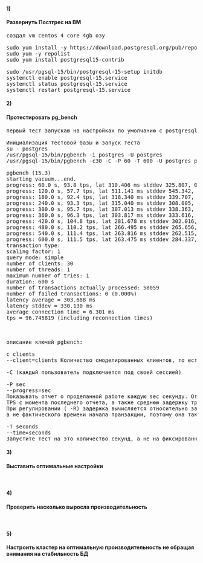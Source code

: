 #### 1)

#### Развернуть Постгрес на ВМ

<pre>
создал vm centos 4 core 4gb озу

sudo yum install -y https://download.postgresql.org/pub/repos/yum/reporpms/EL-7-x86_64/pgdg-redhat-repo-latest.noarch.rpm
sudo yum -y repolist
sudo yum install postgresql15-contrib

sudo /usr/pgsql-15/bin/postgresql-15-setup initdb
systemctl enable postgresql-15.service
systemctl status postgresql-15.service
systemctl restart postgresql-15.service
</pre>

#### 2)

#### Протестировать pg_bench

<pre>
первый тест запускаю на настройках по умолчанию с postgresql-15

Инициализация тестовой базы и запуск теста
su - postgres
/usr/pgsql-15/bin/pgbench -i postgres -U postgres
/usr/pgsql-15/bin/pgbench -c30 -C -P 60 -T 600 -U postgres postgres

pgbench (15.3)
starting vacuum...end.
progress: 60.0 s, 93.8 tps, lat 310.406 ms stddev 325.807, 0 failed
progress: 120.0 s, 57.7 tps, lat 511.141 ms stddev 545.342, 0 failed
progress: 180.0 s, 92.4 tps, lat 318.340 ms stddev 339.707, 0 failed
progress: 240.0 s, 93.3 tps, lat 315.040 ms stddev 308.005, 0 failed
progress: 300.0 s, 95.7 tps, lat 307.013 ms stddev 338.363, 0 failed
progress: 360.0 s, 96.3 tps, lat 303.817 ms stddev 333.616, 0 failed
progress: 420.0 s, 104.8 tps, lat 281.678 ms stddev 302.016, 0 failed
progress: 480.0 s, 110.2 tps, lat 266.495 ms stddev 265.656, 0 failed
progress: 540.0 s, 111.4 tps, lat 263.816 ms stddev 262.515, 0 failed
progress: 600.0 s, 111.5 tps, lat 263.475 ms stddev 284.337, 0 failed
transaction type: <builtin: TPC-B (sort of)>
scaling factor: 1
query mode: simple
number of clients: 30
number of threads: 1
maximum number of tries: 1
duration: 600 s
number of transactions actually processed: 58059
number of failed transactions: 0 (0.000%)
latency average = 303.688 ms
latency stddev = 330.130 ms
average connection time = 6.301 ms
tps = 96.745819 (including reconnection times)



описание ключей pgbench:

c clients
--client=clients Количество смоделированных клиентов, то есть количество одновременных сеансов базы данных. По умолчанию 1.

-C (каждый пользователь подключается под своей сессией)

-P sec
--progress=sec
Показывать отчет о проделанной работе каждую sec секунду. Отчет включает время с начала выполнения, 
TPS с момента последнего отчета, а также среднюю задержку транзакции и стандартное отклонение с момента последнего отчета. 
При регулировании ( -R) задержка вычисляется относительно запланированного времени начала транзакции, 
а не фактического времени начала транзакции, поэтому она также включает среднее время задержки расписания.

-T seconds
--time=seconds
Запустите тест на это количество секунд, а не на фиксированное количество транзакций на клиента. -t и -T являются взаимоисключающими.
</pre>

#### 3)

#### Выставить оптимальные настройки

<pre>

</pre>

#### 4)

####  Проверить насколько выросла производительность


<pre>

</pre>


#### 5)

####  Настроить кластер на оптимальную производительность не обращая внимания на стабильность БД


<pre>

</pre>

